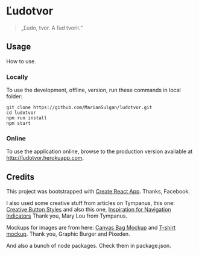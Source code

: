 # Ľudotvor

> „Ľudo, tvor. A ľud tvoril.“

## Usage
How to use.

### Locally
To use the development, offline, version, run these commands in local folder:
```shell
git clone https://github.com/MarianSulgan/ludotvor.git
cd ludotvor
npm run install
npm start
```

### Online
To use the application online, browse to the production version available at <http://ludotvor.herokuapp.com>.


## Credits
This project was bootstrapped with [Create React App](https://github.com/facebookincubator/create-react-app). Thanks, Facebook.

I also used some creative stuff from articles on Tympanus, this one: [Creative Button Styles](https://tympanus.net/codrops/2013/06/13/creative-button-styles/) 
and also this one, [Inspiration for Navigation Indicators](https://tympanus.net/codrops/2016/09/02/inspiration-navigation-indicators/)
Thank you, Mary Lou from Tympanus.

Mockups for images are from here: [Canvas Bag Mockup](http://graphicburger.com/canvas-tote-bag-mockup/) and [T-shirt mockup](http://www.pixeden.com/psd-mock-up-templates/classic-psd-t-shirt-mockup-vol1). 
Thank you, Graphic Burger and Pixeden.

And also a bunch of node packages. Check them in package.json.
